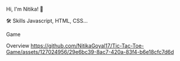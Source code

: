 Hi, I'm Nitika! 👋

🛠 Skills
Javascript, HTML, CSS...

Game

Overview
https://github.com/NitikaGoyal17/Tic-Tac-Toe-Game/assets/127024956/29e6bc39-8ac7-420a-83f4-b6e18cfc7d6d


